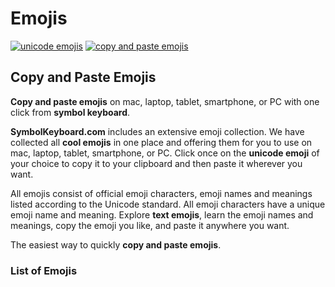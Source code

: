 # Emojis
[![unicode emojis](https://img.shields.io/badge/github-emojis-green.svg)](https://github.com/symbolkeyboard/emojis)
[![copy and paste emojis](https://img.shields.io/badge/source-symbolkeyboad.com-orange.svg)](https://symbolkeyboard.com)
## Copy and Paste Emojis

**Copy and paste emojis** on mac, laptop, tablet, smartphone, or PC with one click from **symbol keyboard**.

**SymbolKeyboard.com** includes an extensive emoji collection. We have collected all **cool emojis** in one place and offering them for you to use on mac, laptop, tablet, smartphone, or PC. Click once on the **unicode emoji** of your choice to copy it to your clipboard and then paste it wherever you want.

All emojis consist of official emoji characters, emoji names and meanings listed according to the Unicode standard. All emoji characters have a unique emoji name and meaning. Explore **text emojis**, learn the emoji names and meanings, copy the emoji you like, and paste it anywhere you want.

The easiest way to quickly **copy and paste emojis**.
### List of Emojis
